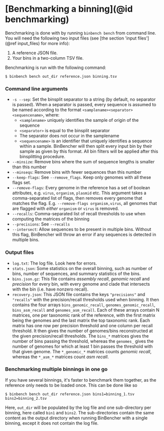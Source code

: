 # [Benchmarking a binning](@id benchmarking)
Benchmarking is done with by running `binbench bench` from command line.
You will need the following two input files (see [the section 'input files'](@ref input_files) for more info):

1. A reference JSON file.
2. Your bins in a two-column TSV file.

Benchmarking is run with the following command:
```shell
$ binbench bench out_dir reference.json binning.tsv
```

### Command line arguments
* `-s --sep`: Set the binsplit separator to a string (by default, no separator is passed).
  When a separator is passed, every sequence is assumed to be named according to the format
  `<samplename><separator><sequencename>`, where:
  - `<samplename>` uniquely identifies the sample of origin of the sequence
  - `<separator>` is equal to the binsplit separator
  - The separator does not occur in the samplename
  - `<sequencename>` is an identifier that uniquely identifies a sequence within a sample.
  BinBencher will then split every input bin by their sample as given by this format.
  All bin filters will be applied after this binsplitting procedure.
* `--minsize`: Remove bins where the sum of sequence lengths is smaller than this number
* `--minseqs`: Remove bins with fewer sequences than this number
* `--keep-flags`: See `--remove_flags`. Keep only genomes with all these flags set.
* `--remove-flags`: Every genome in the reference has a set of boolean attributes, e.g.
  `virus`, `organism`, `plasmid` etc. This argument takes a comma-separated list of flags,
  then removes every genome that matches the flag.
  E.g. `--remove-flags organism,virus`, all genomes that
  are flagged with _either_ `organism` or `virus` is removed.
* `--recalls`: Comma-separated list of recall thresholds to use when computing the
  matrices of the binning
* `--precisions`: See `--recalls`
* `--intersect`: Allow sequences to be present in multiple bins. Without this flag, BinBencher
  will throw an error if any sequences is detected in multiple bins.

### Output files
* `log.txt`: The log file. Look here for errors.
* `stats.json`: Some statistics on the overall binning, such as number of bins, number of sequences, and summary statistics of the bins.
* `bins.json.gz`: This file contains _assembly recall_, _genomic recall_ and _precision_ for every bin,
  with every genome and clade that intersects with the bin (i.e. have nonzero recall).
* `recovery.json`: This JSON file contains the keys `"precisions"` and `"recalls"` with the precision/recall
  thresholds used when binning. It then contains the four arrays `bins_genomic_recall`, `genomes_genomic_recall`,
  `bins_asm_recall` and `genomes_asm_recall`. Each of these arrays contain N matrices, one per taxonomic rank of the reference,
  with the first matrix being the genomes and the last matrix the top taxonomic rank.
  Each matrix has one row per precision threshold and one column per recall threshold.
  It then gives the number of genomes/bins reconstructed at the given precision/recall thresholds.
  The `bins_*` matrices gives the number of bins passing the threshold, whereas the `genomes_` gives the number of genomes
  for which at least 1 bin passes the threshold with that given genome.
  The `*_genomic_*` matrices counts _genomic recall_, whereas the `*_asm_*` matrices count _asm recall_.

### Benchmarking multiple binnings in one go
If you have several binnings, it's faster to benchmark them together, as the reference only needs to be loaded once.
This can be done like so
```shell
$ binbench bench out_dir reference.json bins1=binning_1.tsv bins2=binning_2.tsv
```
Here, `out_dir` will be populated by the log file and one sub-directory per binning, here called `bin1` and `bins2`.
The sub-directories contain the same content as the output directory when running BinBencher with a single binning,
except it does not contain the log file.
